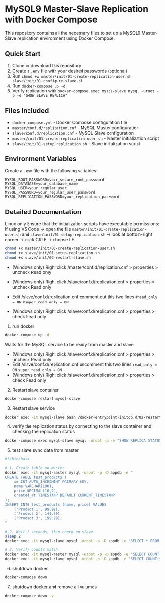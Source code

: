 # MySQL9 Master-Slave Replication with Docker Compose

This repository contains all the necessary files to set up a MySQL9 Master-Slave replication environment using Docker Compose.

## Quick Start

1. Clone or download this repository
2. Create a `.env` file with your desired passwords (optional)
3. Run `chmod +x master/init/01-create-replication-user.sh slave/init/01-configure-slave.sh`
4. Run `docker-compose up -d`
5. Verify replication with `docker-compose exec mysql-slave mysql -uroot -p -e "SHOW SLAVE REPLICA"`

## Files Included

- `docker-compose.yml` - Docker Compose configuration file
- `master/conf.d/replication.cnf` - MySQL Master configuration
- `slave/conf.d/replication.cnf` - MySQL Slave configuration
- `master/init/01-create-replication-user.sh` - Master initialization script
- `slave/init/01-setup-replication.sh` - Slave initialization script

## Environment Variables

Create a `.env` file with the following variables:

```
MYSQL_ROOT_PASSWORD=your_secure_root_password
MYSQL_DATABASE=your_database_name
MYSQL_USER=your_regular_user
MYSQL_PASSWORD=your_regular_user_password
MYSQL_REPLICATION_PASSWORD=your_replication_password
```

## Detailed Documentation

Linux only
Ensure that the initialization scripts have executable permissions:
If using VS Code → open the file `master/init/01-create-replication-user.sh` and `slave/init/01-setup-replication.sh` → look at bottom-right corner → click CRLF → choose LF.

```bash
chmod +x master/init/01-create-replication-user.sh
chmod +x slave/init/01-setup-replication.sh
chmod +x slave/init/02-restart-slave.sh
```

- (Windows only) Right click /master/conf.d/replication.cnf > properties > uncheck Read only 

- (Windows only) Right click /slave/conf.d/replication.cnf > properties > uncheck Read only 
- Edit /slave/conf.d/replication.cnf comment out this two lines 
`#read_only = ON`
`#super_read_only = ON`
- (Windows only) Right click /slave/conf.d/replication.cnf > properties > check Read only 

1. run docker
```bash
docker-compose up -d
```

Waits for the MySQL service to be ready from master and slave

- (Windows only) Right click /slave/conf.d/replication.cnf > properties > uncheck Read only 
- Edit /slave/conf.d/replication.cnf uncomment this two lines 
`read_only = ON`
`super_read_only = ON`
- (Windows only) Right click /slave/conf.d/replication.cnf > properties > check Read only 

2. Restart slave container
```bash
docker-compose restart mysql-slave
```

3. Restart slave service
```bash
docker exec -it mysql-slave bash /docker-entrypoint-initdb.d/02-restart-slave.sh
```

4. verify the replication status by connecting to the slave container and checking the replication status

```bash
docker-compose exec mysql-slave mysql -uroot -p -e "SHOW REPLICA STATUS"
```

5. test slave sync data from master
```bash
#!/bin/bash

# 1. Create table on master
docker exec -it mysql-master mysql -uroot -p -D appdb -e "
CREATE TABLE test_products (
    id INT AUTO_INCREMENT PRIMARY KEY,
    name VARCHAR(100),
    price DECIMAL(10,2),
    created_at TIMESTAMP DEFAULT CURRENT_TIMESTAMP
);
INSERT INTO test_products (name, price) VALUES 
    ('Product 1', 99.99),
    ('Product 2', 149.99),
    ('Product 3', 199.99);
"

# 2. Wait 2 seconds, then check on slave
sleep 2
docker exec -it mysql-slave mysql -uroot -p -D appdb -e "SELECT * FROM test_products;"

# 3. Verify counts match
docker exec -it mysql-master mysql -uroot -p -D appdb -e "SELECT COUNT(*) FROM test_products;"
docker exec -it mysql-slave mysql -uroot -p -D appdb -e "SELECT COUNT(*) FROM test_products;"
```

6. shutdown docker
```bash
docker-compose down
```

7. shutdown docker and remove all vulumes
```bash
docker-compose down -v
```




